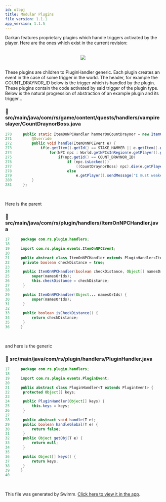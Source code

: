 ```yaml
---
id: olbpj
title: Modular Plugins
file_version: 1.1.1
app_version: 1.1.5
---
```


Darkan features proprietary plugins which handle triggers activated by the player. Here are the ones which exist in the current revision:

<br/>

<div align="center"><img src="https://firebasestorage.googleapis.com/v0/b/swimmio-content/o/repositories%2FZ2l0aHViJTNBJTNBZGFya2FuLXdvcmxkLXNlcnZlciUzQSUzQUplc3NlR3VlcnJlcm8%3D%2Fc81126de-6437-4623-9aed-6c0eec88c1ec.png?alt=media&token=3eae8574-65ed-40bc-a41d-ff1762fecc50" style="width:'25%'"/></div>

<br/>

These plugins are children to PluginHandler<T> generic. Each plugin creates an event in the case of some trigger in the world. The header, for example the COUNT\_DRAYNOR\_ID below is the trigger which is handled by the plugin. These plugins contain the code activated by said trigger of the plugin type. Below is the natural progression of abstraction of an example plugin and its trigger...
<!-- NOTE-swimm-snippet: the lines below link your snippet to Swimm -->
### 📄 src/main/java/com/rs/game/content/quests/handlers/vampireslayer/CountDraynorBoss.java
```java
270    	public static ItemOnNPCHandler hammerOnCountDraynor = new ItemOnNPCHandler(COUNT_DRAYNOR_ID) {
271    		@Override
272    		public void handle(ItemOnNPCEvent e) {
273    			if(e.getItem().getId() == STAKE_HAMMER || e.getItem().getId() == REGULAR_HAMMER)
274    				for(NPC npc : World.getNPCsInRegion(e.getPlayer().getRegionId()))
275    					if(npc.getId() == COUNT_DRAYNOR_ID)
276    						if (npc.isLocked())
277    							((CountDraynorBoss) npc).die(e.getPlayer());
278    						else
279    							e.getPlayer().sendMessage("I must weaken him first");
280    		}
281    	};
```

<br/>

Here is the parent
<!-- NOTE-swimm-snippet: the lines below link your snippet to Swimm -->
### 📄 src/main/java/com/rs/plugin/handlers/ItemOnNPCHandler.java
```java
17     package com.rs.plugin.handlers;
18     
19     import com.rs.plugin.events.ItemOnNPCEvent;
20     
21     public abstract class ItemOnNPCHandler extends PluginHandler<ItemOnNPCEvent> {
22     	private boolean checkDistance = true;
23     
24     	public ItemOnNPCHandler(boolean checkDistance, Object[] namesOrIds) {
25     		super(namesOrIds);
26     		this.checkDistance = checkDistance;
27     	}
28     
29     	public ItemOnNPCHandler(Object... namesOrIds) {
30     		super(namesOrIds);
31     	}
32     
33     	public boolean isCheckDistance() {
34     		return checkDistance;
35     	}
36     }
```

<br/>

and here is the generic
<!-- NOTE-swimm-snippet: the lines below link your snippet to Swimm -->
### 📄 src/main/java/com/rs/plugin/handlers/PluginHandler.java
```java
17     package com.rs.plugin.handlers;
18     
19     import com.rs.plugin.events.PluginEvent;
20     
21     public abstract class PluginHandler<T extends PluginEvent> {
22     	protected Object[] keys;
23     
24     	public PluginHandler(Object[] keys) {
25     		this.keys = keys;
26     	}
27     
28     	public abstract void handle(T e);
29     	public boolean handleGlobal(T e) {
30     		return false;
31     	}
32     	public Object getObj(T e) {
33     		return null;
34     	}
35     
36     	public Object[] keys() {
37     		return keys;
38     	}
39     }
40     
```

<br/>

This file was generated by Swimm. [Click here to view it in the app](https://app.swimm.io/repos/Z2l0aHViJTNBJTNBZGFya2FuLXdvcmxkLXNlcnZlciUzQSUzQUplc3NlR3VlcnJlcm8=/docs/olbpj).
